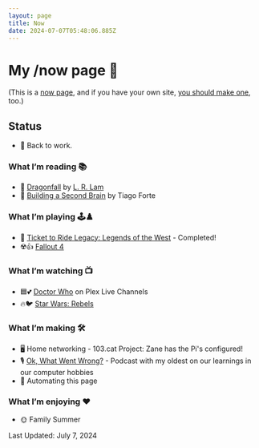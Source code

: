 ```yaml
---
layout: page
title: Now
date: 2024-07-07T05:48:06.885Z
---
```


# My /now page 📆

(This is a [now page](https://nownownow.com/about), and if you have your own site, [you should make one](https://nownownow.com/about), too.)

## Status

- 🚧 Back to work.

### What I’m reading 📚

- 🐲 [Dragonfall](https://openlibrary.org/books/OL39694498M/Dragonfall) by [L. R. Lam](https://openlibrary.org/authors/OL10687870A/L._R._Lam)
- 🧠 [Building a Second Brain](https://www.buildingasecondbrain.com/book) by Tiago Forte

### What I’m playing 🕹️♟️

- 🚂 [Ticket to Ride Legacy: Legends of the West](https://boardgamegeek.com/boardgame/390092/ticket-to-ride-legacy-legends-of-the-west) - Completed!
- ☢️👍 [Fallout 4](https://store.steampowered.com/agecheck/app/377160/)

### What I’m watching 📺

- 🟦💕 [Doctor Who](https://thetvdb.com/series/doctor-who) on Plex Live Channels
- 🔥🐦 [Star Wars: Rebels](https://thetvdb.com/series/star-wars-rebels)

### What I’m making 🛠️

- 🖥️ Home networking - 103.cat Project: Zane has the Pi's configured!
- 🎙️ [Ok, What Went Wrong?](https://www.okwhatwentwrong.com) - Podcast with my oldest on our learnings in our computer hobbies
- 🤖 Automating this page

### What I’m enjoying ♥️

- 🌞 Family Summer

Last Updated: July 7, 2024
